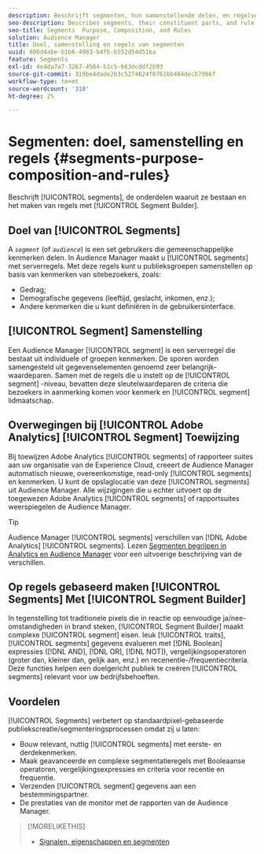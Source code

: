 ```yaml
---
description: Beschrijft segmenten, hun samenstellende delen, en regelverwezenlijking met de Bouwer van het Segment.
seo-description: Describes segments, their constituent parts, and rule creation with Segment Builder.
seo-title: Segments  Purpose, Composition, and Rules
solution: Audience Manager
title: Doel, samenstelling en regels van segmenten
uuid: 886d4abe-b1b6-4983-b4fb-b552d54d51ba
feature: Segments
exl-id: 4e4da7a7-3267-4564-b1c5-663dcddf2b93
source-git-commit: 319be4dade263c5274624f07616b404decb7066f
workflow-type: tm+mt
source-wordcount: '310'
ht-degree: 2%

---
```


# Segmenten: doel, samenstelling en regels {#segments-purpose-composition-and-rules}

Beschrijft [!UICONTROL segments], de onderdelen waaruit ze bestaan en het maken van regels met [!UICONTROL Segment Builder].

## Doel van [!UICONTROL Segments]

A *`segment`* (of *`audience`*) is een set gebruikers die gemeenschappelijke kenmerken delen. In Audience Manager maakt u [!UICONTROL segments] met serverregels. Met deze regels kunt u publieksgroepen samenstellen op basis van kenmerken van sitebezoekers, zoals:

* Gedrag;
* Demografische gegevens (leeftijd, geslacht, inkomen, enz.);
* Andere kenmerken die u kunt definiëren in de gebruikersinterface.

## [!UICONTROL Segment] Samenstelling

Een Audience Manager [!UICONTROL segment] is een serverregel die bestaat uit individuele of groepen kenmerken. De sporen worden samengesteld uit gegevenselementen genoemd zeer belangrijk-waardeparen. Samen met de regels die u instelt op de [!UICONTROL segment] -niveau, bevatten deze sleutelwaardeparen de criteria die bezoekers in aanmerking komen voor kenmerk en [!UICONTROL segment] lidmaatschap.

## Overwegingen bij [!UICONTROL Adobe Analytics] [!UICONTROL Segment] Toewijzing

Bij toewijzen Adobe Analytics [!UICONTROL segments] of rapporteer suites aan uw organisatie van de Experience Cloud, creeert de Audience Manager automatisch nieuwe, overeenkomstige, read-only [!UICONTROL segments] en kenmerken. U kunt de opslaglocatie van deze [!UICONTROL segments] uit Audience Manager. Alle wijzigingen die u echter uitvoert op de toegewezen Adobe Analytics [!UICONTROL segments] of rapportsuites weerspiegelen de Audience Manager.

>[!TIP]
>
>Audience Manager [!UICONTROL segments] verschillen van [!DNL Adobe Analytics] [!UICONTROL segments]. Lezen [Segmenten begrijpen in Analytics en Audience Manager](https://experienceleague.adobe.com/docs/analytics/integration/audience-analytics/audience-analytics-workflow/aam-analytics-segments.html?lang=nl-NL) voor een uitvoerige beschrijving van de verschillen.

## Op regels gebaseerd maken [!UICONTROL Segments] Met [!UICONTROL Segment Builder]

In tegenstelling tot traditionele pixels die in reactie op eenvoudige ja/nee-omstandigheden in brand steken, [!UICONTROL Segment Builder] maakt complexe [!UICONTROL segment] eisen. leuk [!UICONTROL traits], [!UICONTROL segments] gegevens evalueren met [!DNL Boolean] expressies ([!DNL AND], [!DNL OR], [!DNL NOT]), vergelijkingsoperatoren (groter dan, kleiner dan, gelijk aan, enz.) en recenentie-/frequentiecriteria. Deze functies helpen een doelgericht publiek te creëren [!UICONTROL segments] relevant voor uw bedrijfsbehoeften.

## Voordelen

[!UICONTROL Segments] verbetert op standaardpixel-gebaseerde publiekscreatie/segmenteringsprocessen omdat zij u laten:

* Bouw relevant, nuttig [!UICONTROL segments] met eerste- en derdekenmerken.
* Maak geavanceerde en complexe segmentatieregels met Booleaanse operatoren, vergelijkingsexpressies en criteria voor recentie en frequentie.
* Verzenden [!UICONTROL segment] gegevens aan een bestemmingspartner.
* De prestaties van de monitor met de rapporten van de Audience Manager.

>[!MORELIKETHIS]
>
>* [Signalen, eigenschappen en segmenten](../../reference/signal-trait-segment.md)

